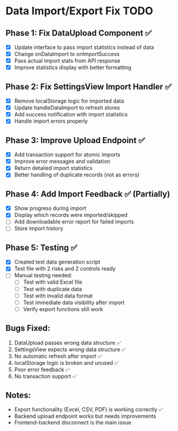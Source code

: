 # Data Import/Export Fix TODO

## Phase 1: Fix DataUpload Component ✅
- [x] Update interface to pass import statistics instead of data
- [x] Change onDataImport to onImportSuccess
- [x] Pass actual import stats from API response
- [x] Improve statistics display with better formatting

## Phase 2: Fix SettingsView Import Handler ✅
- [x] Remove localStorage logic for imported data
- [x] Update handleDataImport to refresh stores
- [x] Add success notification with import statistics
- [x] Handle import errors properly

## Phase 3: Improve Upload Endpoint ✅
- [x] Add transaction support for atomic imports
- [x] Improve error messages and validation
- [x] Return detailed import statistics
- [x] Better handling of duplicate records (not as errors)

## Phase 4: Add Import Feedback ✅ (Partially)
- [x] Show progress during import
- [x] Display which records were imported/skipped
- [ ] Add downloadable error report for failed imports
- [ ] Store import history

## Phase 5: Testing ✅
- [x] Created test data generation script
- [x] Test file with 2 risks and 2 controls ready
- [ ] Manual testing needed:
  - [ ] Test with valid Excel file
  - [ ] Test with duplicate data
  - [ ] Test with invalid data format
  - [ ] Test immediate data visibility after import
  - [ ] Verify export functions still work

## Bugs Fixed:
1. DataUpload passes wrong data structure ✅
2. SettingsView expects wrong data structure ✅
3. No automatic refresh after import ✅
4. localStorage logic is broken and unused ✅
5. Poor error feedback ✅
6. No transaction support ✅

## Notes:
- Export functionality (Excel, CSV, PDF) is working correctly ✅
- Backend upload endpoint works but needs improvements
- Frontend-backend disconnect is the main issue